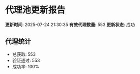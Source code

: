 # 代理池更新报告

**更新时间**: 2025-07-24 21:30:35
**有效代理数量**: 553
**更新状态**:  成功

## 代理统计
- 总获取: 553
- 验证通过: 553
- 成功率: 100%

